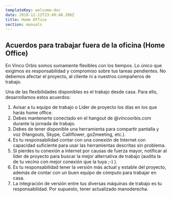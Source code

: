```yaml
---
templateKey: welcome-doc
date: 2018-12-12T23:49:48.396Z
title: Home Office
section: manuals
---
```




## Acuerdos para trabajar fuera de la oficina (Home Office)

En Vinco Orbis somos sumamente flexibles con los tiempos. Lo único que exigimos es responsabilidad y compromiso sobre tus tareas pendientes. No debemos afectar el proyecto, al cliente ni a nuestros compañeros de trabajo.

Una de las flexibilidades disponibles es el trabajo desde casa. Para ello, desarrollamos estos acuerdos:

1. Avisar a tu equipo de trabajo o Líder de proyecto los días en los que harás home office.
2. Debes mantenerte conectado en el hangout de @vincoorbis.com durante la jornada de trabajo.
3. Debes de tener disponible una herramienta para compartir pantalla y voz (Hangouts, Skype, Calliflower, go2meeting, etc.).
4. Es tu responsabilidad contar con una conexión de Internet con capacidad suficiente para usar las herramientas descritas sin problema.
5. Si pierdes tu conexión a internet por causas de fuerza mayor, notificar al líder de proyecto para buscar la mejor alternativa de trabajo (audita la de tu vecino con mejor conexión que la tuya ;-) ).
6. Es tu responsabilidad tener la versión más actual y estable del proyecto, además de contar con un buen equipo de cómputo para trabajar en casa.
7. La integración de versión entre tus diversas máquinas de trabajo es tu responsabilidad.
Por supuesto, tener actualizado manoderecha.
